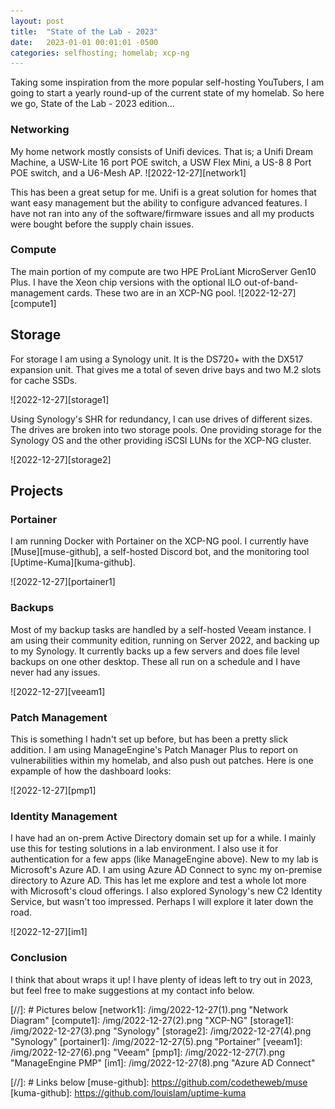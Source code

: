 ```yaml
---
layout: post
title:  "State of the Lab - 2023"
date:   2023-01-01 00:01:01 -0500
categories: selfhosting; homelab; xcp-ng
---
```


Taking some inspiration from the more popular self-hosting YouTubers, I am going to start a yearly round-up of the current state of my homelab. So here we go, State of the Lab - 2023 edition...

### Networking
My home network mostly consists of Unifi devices. That is; a Unifi Dream Machine, a USW-Lite 16 port POE switch, a USW Flex Mini, a US-8 8 Port POE switch, and a U6-Mesh AP.
![2022-12-27][network1]

This has been a great setup for me. Unifi is a great solution for homes that want easy management but the ability to configure advanced features. I have not ran into any of the software/firmware issues and all my products were bought before the supply chain issues.

### Compute
The main portion of my compute are two HPE ProLiant MicroServer Gen10 Plus. I have the Xeon chip versions with the optional ILO out-of-band-management cards. These two are in an XCP-NG pool.
![2022-12-27][compute1]

## Storage
For storage I am using a Synology unit. It is the DS720+ with the DX517 expansion unit. That gives me a total of seven drive bays and two M.2 slots for cache SSDs.

![2022-12-27][storage1]

Using Synology's SHR for redundancy, I can use drives of different sizes. The drives are broken into two storage pools. One providing storage for the Synology OS and the other providing iSCSI LUNs for the XCP-NG cluster.

![2022-12-27][storage2]

## Projects

### Portainer
I am running Docker with Portainer on the XCP-NG pool. I currently have [Muse][muse-github], a self-hosted Discord bot, and the monitoring tool [Uptime-Kuma][kuma-github].

![2022-12-27][portainer1]

### Backups
Most of my backup tasks are handled by a self-hosted Veeam instance. I am using their community edition, running on Server 2022, and backing up to my Synology. It currently backs up a few servers and does file level backups on one other desktop. These all run on a schedule and I have never had any issues.

![2022-12-27][veeam1]

### Patch Management
This is something I hadn't set up before, but has been a pretty slick addition. I am using ManageEngine's Patch Manager Plus to report on vulnerabilities within my homelab, and also push out patches. Here is one expample of how the dashboard looks:

![2022-12-27][pmp1]

### Identity Management
I have had an on-prem Active Directory domain set up for a while. I mainly use this for testing solutions in a lab environment. I also use it for authentication for a few apps (like ManageEngine above). New to my lab is Microsoft's Azure AD. I am using Azure AD Connect to sync my on-premise directory to Azure AD. This has let me explore and test a whole lot more with Microsoft's cloud offerings. I also explored Synology's new C2 Identity Service, but wasn't too impressed. Perhaps I will explore it later down the road.

![2022-12-27][im1]

### Conclusion
I think that about wraps it up! I have plenty of ideas left to try out in 2023, but feel free to make suggestions at my contact info below.


[//]: # Pictures below
[network1]: /img/2022-12-27(1).png "Network Diagram"
[compute1]: /img/2022-12-27(2).png "XCP-NG"
[storage1]: /img/2022-12-27(3).png "Synology"
[storage2]: /img/2022-12-27(4).png "Synology"
[portainer1]: /img/2022-12-27(5).png "Portainer"
[veeam1]: /img/2022-12-27(6).png "Veeam"
[pmp1]: /img/2022-12-27(7).png "ManageEngine PMP"
[im1]: /img/2022-12-27(8).png "Azure AD Connect"


[//]: # Links below
[muse-github]: https://github.com/codetheweb/muse
[kuma-github]: https://github.com/louislam/uptime-kuma